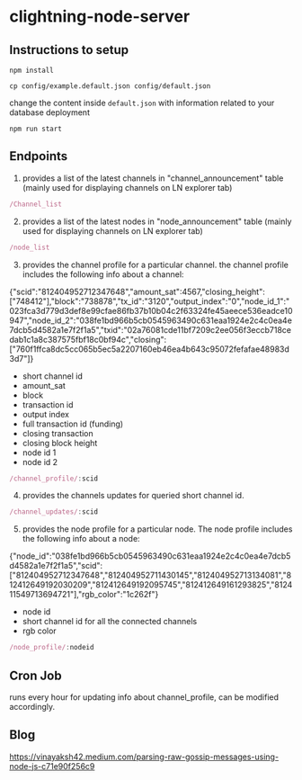 # clightning-node-server

## Instructions to setup

```shell
npm install
```

```shell
cp config/example.default.json config/default.json
```

change the content inside `default.json` with information related to your database deployment

```shell
npm run start
```

## Endpoints
1. provides a list of the latest channels in "channel_announcement" table (mainly used for displaying channels on LN explorer tab)
```js
/Channel_list
```

2. provides a list of the latest nodes in "node_announcement" table (mainly used for displaying channels on LN explorer tab)
```js
/node_list
```

3. provides the channel profile for a particular channel. the channel profile includes the following info about a channel:

{"scid":"812404952712347648","amount_sat":4567,"closing_height":["748412"],"block":"738878","tx_id":"3120","output_index":"0","node_id_1":"023fca3d779d3def8e99cfae86fb37b10b04c2f63324fe45aeece536eadce10947","node_id_2":"038fe1bd966b5cb0545963490c631eaa1924e2c4c0ea4e7dcb5d4582a1e7f2f1a5","txid":"02a76081cde11bf7209c2ee056f3eccb718cedab1c1a8c387575fbf18c0bf94c","closing":["760f1ffca8dc5cc065b5ec5a2207160eb46ea4b643c95072fefafae48983d3d7"]}
- short channel id
- amount_sat
- block
- transaction id
- output index
- full transaction id (funding)
- closing transaction
- closing block height
- node id 1
- node id 2
```js
/channel_profile/:scid
```

4. provides the channels updates for queried short channel id.
```js
/channel_updates/:scid
```

5. provides the node profile for a particular node. The node profile includes the following info about a node:

{"node_id":"038fe1bd966b5cb0545963490c631eaa1924e2c4c0ea4e7dcb5d4582a1e7f2f1a5","scid":["812404952712347648","812404952711430145","812404952713134081","812412649192030209","812412649192095745","812412649161293825","812411549713694721"],"rgb_color":"1c262f"}
- node id
- short channel id for all the connected channels
- rgb color
```js
/node_profile/:nodeid
```

## Cron Job
runs every hour for updating info about channel_profile, can be modified accordingly.


## Blog
https://vinayaksh42.medium.com/parsing-raw-gossip-messages-using-node-js-c71e90f256c9

